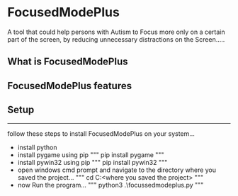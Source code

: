 # FocusedModePlus
A tool that could help persons with Autism to Focus more only on a certain part of the screen, by reducing unnecessary distractions on the Screen.....

## What is FocusedModePlus

## FocusedModePlus features

## Setup
-----------
 follow these steps to install FocusedModePlus on your system...
 - install python
 - install pygame using pip
"""
pip install pygame
"""
 - install pywin32 using pip
"""
pip install pywin32
"""
 - open windows cmd prompt and navigate to the directory where you saved the project...
"""
cd C:\<where you saved the project>
"""
 - now Run the program...
"""
python3 .\focussedmodeplus.py
"""
